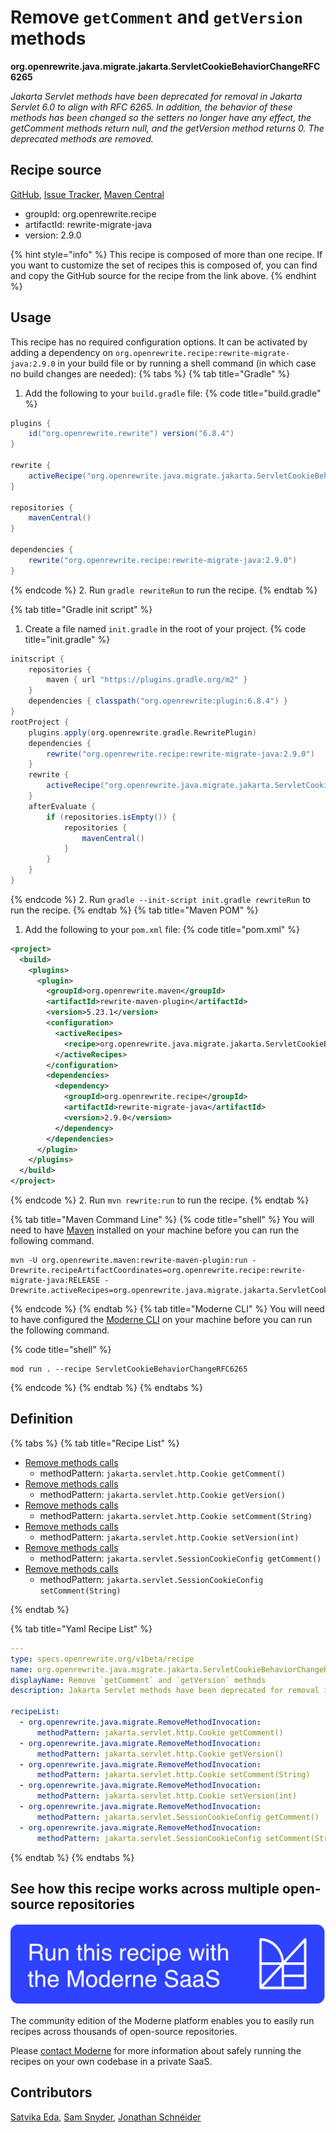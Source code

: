 # Remove `getComment` and `getVersion` methods

**org.openrewrite.java.migrate.jakarta.ServletCookieBehaviorChangeRFC6265**

_Jakarta Servlet methods have been deprecated for removal in Jakarta Servlet 6.0 to align with RFC 6265.  In addition, the behavior of these methods has been changed so the setters no longer have any effect, the getComment methods return null, and the getVersion method returns 0. The deprecated methods are removed._

## Recipe source

[GitHub](https://github.com/openrewrite/rewrite-migrate-java/blob/main/src/main/resources/META-INF/rewrite/jakarta-ee-10.yml), [Issue Tracker](https://github.com/openrewrite/rewrite-migrate-java/issues), [Maven Central](https://central.sonatype.com/artifact/org.openrewrite.recipe/rewrite-migrate-java/2.9.0/jar)

* groupId: org.openrewrite.recipe
* artifactId: rewrite-migrate-java
* version: 2.9.0

{% hint style="info" %}
This recipe is composed of more than one recipe. If you want to customize the set of recipes this is composed of, you can find and copy the GitHub source for the recipe from the link above.
{% endhint %}

## Usage

This recipe has no required configuration options. It can be activated by adding a dependency on `org.openrewrite.recipe:rewrite-migrate-java:2.9.0` in your build file or by running a shell command (in which case no build changes are needed): 
{% tabs %}
{% tab title="Gradle" %}
1. Add the following to your `build.gradle` file:
{% code title="build.gradle" %}
```groovy
plugins {
    id("org.openrewrite.rewrite") version("6.8.4")
}

rewrite {
    activeRecipe("org.openrewrite.java.migrate.jakarta.ServletCookieBehaviorChangeRFC6265")
}

repositories {
    mavenCentral()
}

dependencies {
    rewrite("org.openrewrite.recipe:rewrite-migrate-java:2.9.0")
}
```
{% endcode %}
2. Run `gradle rewriteRun` to run the recipe.
{% endtab %}

{% tab title="Gradle init script" %}
1. Create a file named `init.gradle` in the root of your project.
{% code title="init.gradle" %}
```groovy
initscript {
    repositories {
        maven { url "https://plugins.gradle.org/m2" }
    }
    dependencies { classpath("org.openrewrite:plugin:6.8.4") }
}
rootProject {
    plugins.apply(org.openrewrite.gradle.RewritePlugin)
    dependencies {
        rewrite("org.openrewrite.recipe:rewrite-migrate-java:2.9.0")
    }
    rewrite {
        activeRecipe("org.openrewrite.java.migrate.jakarta.ServletCookieBehaviorChangeRFC6265")
    }
    afterEvaluate {
        if (repositories.isEmpty()) {
            repositories {
                mavenCentral()
            }
        }
    }
}
```
{% endcode %}
2. Run `gradle --init-script init.gradle rewriteRun` to run the recipe.
{% endtab %}
{% tab title="Maven POM" %}
1. Add the following to your `pom.xml` file:
{% code title="pom.xml" %}
```xml
<project>
  <build>
    <plugins>
      <plugin>
        <groupId>org.openrewrite.maven</groupId>
        <artifactId>rewrite-maven-plugin</artifactId>
        <version>5.23.1</version>
        <configuration>
          <activeRecipes>
            <recipe>org.openrewrite.java.migrate.jakarta.ServletCookieBehaviorChangeRFC6265</recipe>
          </activeRecipes>
        </configuration>
        <dependencies>
          <dependency>
            <groupId>org.openrewrite.recipe</groupId>
            <artifactId>rewrite-migrate-java</artifactId>
            <version>2.9.0</version>
          </dependency>
        </dependencies>
      </plugin>
    </plugins>
  </build>
</project>
```
{% endcode %}
2. Run `mvn rewrite:run` to run the recipe.
{% endtab %}

{% tab title="Maven Command Line" %}
{% code title="shell" %}
You will need to have [Maven](https://maven.apache.org/download.cgi) installed on your machine before you can run the following command.

```shell
mvn -U org.openrewrite.maven:rewrite-maven-plugin:run -Drewrite.recipeArtifactCoordinates=org.openrewrite.recipe:rewrite-migrate-java:RELEASE -Drewrite.activeRecipes=org.openrewrite.java.migrate.jakarta.ServletCookieBehaviorChangeRFC6265
```
{% endcode %}
{% endtab %}
{% tab title="Moderne CLI" %}
You will need to have configured the [Moderne CLI](https://docs.moderne.io/moderne-cli/cli-intro) on your machine before you can run the following command.

{% code title="shell" %}
```shell
mod run . --recipe ServletCookieBehaviorChangeRFC6265
```
{% endcode %}
{% endtab %}
{% endtabs %}

## Definition

{% tabs %}
{% tab title="Recipe List" %}
* [Remove methods calls](../../../java/migrate/removemethodinvocation.md)
  * methodPattern: `jakarta.servlet.http.Cookie getComment()`
* [Remove methods calls](../../../java/migrate/removemethodinvocation.md)
  * methodPattern: `jakarta.servlet.http.Cookie getVersion()`
* [Remove methods calls](../../../java/migrate/removemethodinvocation.md)
  * methodPattern: `jakarta.servlet.http.Cookie setComment(String)`
* [Remove methods calls](../../../java/migrate/removemethodinvocation.md)
  * methodPattern: `jakarta.servlet.http.Cookie setVersion(int)`
* [Remove methods calls](../../../java/migrate/removemethodinvocation.md)
  * methodPattern: `jakarta.servlet.SessionCookieConfig getComment()`
* [Remove methods calls](../../../java/migrate/removemethodinvocation.md)
  * methodPattern: `jakarta.servlet.SessionCookieConfig setComment(String)`

{% endtab %}

{% tab title="Yaml Recipe List" %}
```yaml
---
type: specs.openrewrite.org/v1beta/recipe
name: org.openrewrite.java.migrate.jakarta.ServletCookieBehaviorChangeRFC6265
displayName: Remove `getComment` and `getVersion` methods
description: Jakarta Servlet methods have been deprecated for removal in Jakarta Servlet 6.0 to align with RFC 6265.  In addition, the behavior of these methods has been changed so the setters no longer have any effect, the getComment methods return null, and the getVersion method returns 0. The deprecated methods are removed.

recipeList:
  - org.openrewrite.java.migrate.RemoveMethodInvocation:
      methodPattern: jakarta.servlet.http.Cookie getComment()
  - org.openrewrite.java.migrate.RemoveMethodInvocation:
      methodPattern: jakarta.servlet.http.Cookie getVersion()
  - org.openrewrite.java.migrate.RemoveMethodInvocation:
      methodPattern: jakarta.servlet.http.Cookie setComment(String)
  - org.openrewrite.java.migrate.RemoveMethodInvocation:
      methodPattern: jakarta.servlet.http.Cookie setVersion(int)
  - org.openrewrite.java.migrate.RemoveMethodInvocation:
      methodPattern: jakarta.servlet.SessionCookieConfig getComment()
  - org.openrewrite.java.migrate.RemoveMethodInvocation:
      methodPattern: jakarta.servlet.SessionCookieConfig setComment(String)

```
{% endtab %}
{% endtabs %}

## See how this recipe works across multiple open-source repositories

[![Moderne Link Image](/.gitbook/assets/ModerneRecipeButton.png)](https://app.moderne.io/recipes/org.openrewrite.java.migrate.jakarta.ServletCookieBehaviorChangeRFC6265)

The community edition of the Moderne platform enables you to easily run recipes across thousands of open-source repositories.

Please [contact Moderne](https://moderne.io/product) for more information about safely running the recipes on your own codebase in a private SaaS.

## Contributors
[Satvika Eda](mailto:satvika164.reddy@gmail.com), [Sam Snyder](mailto:sam@moderne.io), [Jonathan Schnéider](mailto:jkschneider@gmail.com)
